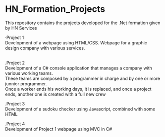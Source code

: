 # HN_Formation_Projects
This repository contains the projects developed for the .Net formation given by HN Services

·Project 1<br/>
  Development of a webpage using HTML/CSS. Webpage for a graphic design company with various services.<br/><br/>
  
.Project 2<br/>
  Development of a C# console application that manages a company with various working teams. <br/>
  These teams are composed by a programmer in charge and by one or more junnior programmer. <br/>
  Once a worker ends his working days, it is replaced, and once a project ends, another one is created with a full new crew
 
.Project 3<br/>
  Development of a sudoku checker using Javascript, combined with some HTML
  
.Project 4<br/>
  Development of Project 1 webpage using MVC in C#
